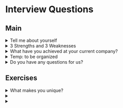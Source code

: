 # Interview Questions







## Main

<details>

<summary>Tell me about yourself</summary>

This warm-up question is your chance to make an impactful first impression. Be prepared to describe yourself in a few sentences. You can mention: 

- Your past experiences and how they relate to the current job
- How your most recent job is tied to this new opportunity
- Two of your strengths
- One personal attribute, like a hobby or an interest

The majority of this response leans on your past work experience, with a small dash of your personal life added at the end of the response. Keep your answer to two to four minutes.

Example:

Hello, my name is Kelvin You, and I'm a software engineer with a passion for frontend development. I graduated from TARUMT with a Bachelor's degree in Software Engineering, achieving a commendable CGPA of 3.72.

Currently, I'm leveraging my skills as a frontend developer at Beyondsoft Malaysia, where I'm entrusted with managing a critical game analysis dashboard. This dashboard serves as a vital tool for tracking key metrics such as daily active users, revenue generation, new user acquisition, and user retention. I'm responsible for ensuring that this dashboard provides insightful comparisons with historical data, enabling our team to make data-driven decisions.

In addition to these core functionalities, I'm also tasked with implementing various features such as real-time analytics, user engagement analysis, monetization insights, and competitor comparisons. A significant aspect of my role involves handling multiple API calls efficiently to fetch and display relevant data. I take pride in creating reusable components such as filters, dynamic charts, and tables based on designs provided by our product team or senior management.

Furthermore, I actively seek opportunities to enhance our frontend architecture to optimize performance. This includes designing efficient routing strategies and exploring new technologies to stay ahead of industry trends. As a chess player, I approach software development with strategic thinking and a keen eye for detail, constantly striving to improve and innovate.

Outside of my professional effort, I enjoy experimenting with new technologies such as Next.js, Nest.js, and exploring languages like Golang and Rust. This allows me to develop reusable functions and components, further expanding my skill set and contributing to the broader tech community.

Overall, I'm deeply passionate about frontend development and thrive in dynamic environments where I can leverage my technical expertise to create impactful solutions.


</details>


<details>

<summary>3 Strengths and 3 Weaknesses</summary>


### Strengths

1. Responsible and Code Quality Consciousness
	- I prioritize writing clean and maintainable code in every task I undertake.
	- Before completing a task, I assess the code's readability, maintainability, and performance, ensuring it meets high standards.
	- I strive to keep my codebase clean, making it easier for myself and my team to maintain and enhance it in the future.
1. Strong Problem-Solving Skills
	- I possess strong analytical and problem-solving abilities, which I rate as a 9 out of 10.
	- I approach challenges with enthusiasm and persistence, deriving satisfaction from finding innovative solutions.
	- Problem-solving is a passion of mine, and I enjoy the thrill of overcoming obstacles and achieving successful outcomes.
1. Enthusiasm for Learning and Adopting New Technologies
	- I have a genuine passion for researching and exploring new technologies and their potential applications.
	- I enjoy staying updated on emerging trends and comparing new technologies with existing ones to assess their feasibility and benefits.
	- My eagerness to embrace new technologies allows me to continuously enhance my skills and contribute to the development of innovative solutions.

### Weaknesses

1. Perfectionism with Code
	- While I strive for perfection in my code, I recognize that it can sometimes lead to overthinking and excessive time spent on minor details.
	- I'm actively working on balancing my pursuit of perfection with the need for timely completion, understanding that delivering functional and maintainable code is ultimately more important.
1. English Proficiency
	- I acknowledge that my English proficiency is an area for improvement
	- To address this weakness, I am actively working on enhancing my English language skills through self-study and seeking opportunities for practice and improvement.
1. Limited Experience in Public Speaking
	- I recognize that I have limited experience in public speaking, which may impact my ability to effectively communicate ideas in certain situations.
	- To overcome this weakness, I am committed to seeking out opportunities for public speaking practice, such as participating in workshops or joining public speaking clubs, to build confidence and improve my communication skills.


</details>

<details>

<summary>What have you achieved at your current company?</summary>

Example:
In my current role as a frontend developer, I've had the opportunity to contribute to several key achievements within my team and the company as a whole.

One notable accomplishment was leading the redesign of our flagship product's user interface. This project involved collaborating closely with UX designers, product managers, and backend developers to modernize the UI while improving usability and performance. Through my contributions, we were able to deliver a sleek and intuitive interface that received positive feedback from both users and stakeholders, resulting in a significant increase in user engagement and satisfaction metrics.

Additionally, I played a key role in optimizing the performance of our web application. By conducting thorough performance audits, identifying bottlenecks, and implementing targeted optimizations such as lazy loading, code splitting, and caching strategies, I was able to significantly reduce page load times and improve overall responsiveness. This not only enhanced the user experience but also contributed to higher conversion rates and improved SEO rankings for our product.

Furthermore, I spearheaded the implementation of a new frontend testing strategy utilizing modern testing frameworks like Jest and React Testing Library. By establishing comprehensive test suites for critical UI components and features, I helped improve the stability and reliability of our codebase, reducing the occurrence of bugs and regressions in production.

Overall, these achievements demonstrate my ability to drive impactful changes through effective collaboration, strategic problem-solving, and a commitment to delivering high-quality frontend solutions that align with both user needs and business goals.

</details>


<details>

<summary>Temp: to be organized </summary>

Certainly! Here's an example of how the interview might be structured:

**Introduction (5 minutes)**:
- The interviewer welcomes you to the interview and introduces themselves.
- They provide an overview of the interview process, mentioning that it will consist of a video interview followed by a whiteboard coding assessment, focusing on your front-end development experience, particularly your knowledge of JavaScript.
- They briefly explain the format and duration of each part of the interview.

**Video Interview (30 minutes)**:
- The interviewer begins by asking you to introduce yourself, highlighting your relevant experience in front-end development and your proficiency in JavaScript.
- They may ask specific questions about your previous projects, challenges you've faced, and how you overcame them.
- The interviewer might inquire about your familiarity with specific JavaScript frameworks or libraries, your understanding of modern front-end development practices, and your approach to problem-solving in JavaScript.

**Technical Coding Assessment (25 minutes)**:
- The interviewer shares their screen to start the whiteboard coding assessment.
- They present you with a coding problem related to front-end development, such as implementing a specific feature using JavaScript, manipulating the DOM, or solving a common algorithmic challenge.
- You are given a certain amount of time (e.g., 20 minutes) to solve the problem.
- During this time, you explain your thought process, ask clarifying questions if needed, and write code on the virtual whiteboard within the Codility platform.
- The interviewer may provide feedback or guidance as you work through the problem.

**Wrap-Up (5 minutes)**:
- The interviewer concludes the interview by thanking you for your time and participation.
- They may ask if you have any questions for them about the company, the role, or the interview process.
- They provide information on the next steps in the hiring process, such as when you can expect to hear back from them regarding the outcome of the interview.

Throughout the interview, the focus is on assessing your technical skills in front-end development, particularly your proficiency in JavaScript, as well as your problem-solving abilities, communication skills, and overall fit for the role.


</details>

<details>

<summary>Do you have any questions for us?</summary>

## Purpose

<details>

role, team dynamics, technical environment, growth opportunities, and company culture.

<summary>Role, Team Dynamics</summary>

1. Why is the job open? 
	- understand the context behind the vacancy. growth? restructuring? or someone leaving the company? new position? replacing someone?
1. What is your vision for this role?
	- understand the expectations and long-term goals associated with the position.
	- shows your interest in aligning your goals with those of the company.
1. What's one thing your department does well? Not so well?
	- insights into the department's strengths and weaknesses.
	- assess whether the department's priorities align with your own values and interests.
1. How does this role contribute to the success of the department?
	- understanding how your role fits into the bigger picture can help you gauge the impact you can make and align your efforts with the department's objectives.
1. How do you measure success in the first 30/60/90 days?
	- Knowing how your performance will be evaluated in the initial months can help you set realistic expectations and prioritize your tasks accordingly
1. What would I need to do in year 1 to earn "exceeds expectations"?
	- This question shows your ambition and willingness to excel in the role. It also provides clarity on the performance expectations and criteria for advancement
1. What is the probation period, and what are the criteria for confirmation?
	- Knowing the probation period and confirmation criteria helps you understand the expectations during the initial phase of employment and plan accordingly
1. What goals do you hope I can achieve in this role?
  - This question helps you understand the expectations and priorities associated with the position. It also provides clarity on how your performance will be evaluated.
1. What advantages does the company have over its competitors?
  - understand the company's unique selling points and competitive positioning in the market
1. What are the main challenges the company is currently facing?
	-	Understanding the company's challenges can give you insights into its strategic priorities and potential areas for growth or improvement.

</details>

<details>

<summary>Growth Opportunities</summary>

1. What is the promotion process like?
	-	Understanding the promotion process helps you visualize your potential career path within the company and assess the opportunities for advancement
1. What kind of training is provided for new hires?
	-	This question demonstrates your interest in continuous learning and development. It also helps you assess the company's commitment to employee growth and support.
1. Is there an established code review process?
  - Learning about the code review process can help you understand how code quality is maintained within the team and opportunities for learning and improvement.
1. How do team members typically collaborate and communicate?
  - Understanding the communication channels and collaboration tools used within the team can help you integrate smoothly and contribute effectively
1. What opportunities are there for professional development and growth within the team?
	- Inquiring about opportunities for learning, training, and career advancement demonstrates your commitment to continuous improvement and growth.
1. 



</details>

<details>

<summary>Technical Environment</summary>

1. Can you describe the tech stack used in the project/team?
	- Frontend:
	- Backend:
	- Version Control: 
	- CI/CD:
	- Containerize:
1. What methodologies or frameworks does the team use for project management and development?
	- Knowing whether the team follows Agile, Scrum, Kanban, or another methodology can give you insights into the team's workflow and collaboration style
1. What kind of equipment will the company provide us?

</details>


## 问题
1. why is the job open? 是因为有人离职、还是什么原因？
1. what is your vision for this role?
1. what's one thing your department does well? Not so well?
1. how does this role contribute to the success of the department?
1. how do you measure success in the first 30/60/90 days?
1. what would I need to do in year 1 to earn "exceeds expectations"?
1. 我们的晋升机制是怎么样的呢
1. 通过晋升机制，了解岗位的发展天花板
1. 我入职后会有什么样的培训？
1. 培训不仅是福利，可以看出公司对人才的培养
1. 这个岗位试用期是多久呢？转正的标准是什么呢？
1. 公司业务最需要解决的问题是什么？
1. 我入职这岗位最希望我能够完成什么样的目标呢？
1. 这个岗位是新增的还是替换的，我方便知道一下原因吗？
1. 咱们公司和同行的竞争有什么优势呢？


</details>




## Exercises

<details>

<summary>What makes you unique?</summary>

My ability to understand the tasks given and the overall application structure. In my previous role, I would often know the code for the part I was responsible for in advance so that I could master it more quickly when I was given the task. Sometimes I can provide better suggestions in a timely manner when discussing solutions with the product team.

</details>

<details>

<summary></summary>


</details>




<details>

<summary></summary>


</details>